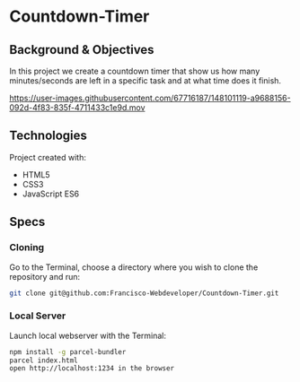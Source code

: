 # Countdown-Timer

## Background & Objectives
In this project we create a countdown timer that show us how many minutes/seconds are left in a specific task and at what time does it finish.

https://user-images.githubusercontent.com/67716187/148101119-a9688156-092d-4f83-835f-4711433c1e9d.mov

## Technologies
Project created with:
* HTML5
* CSS3
* JavaScript ES6

## Specs

### Cloning
Go to the Terminal, choose a directory where you wish to clone the repository and run:
```bash
git clone git@github.com:Francisco-Webdeveloper/Countdown-Timer.git
```

### Local Server
Launch local webserver with the Terminal:
```bash
npm install -g parcel-bundler
parcel index.html
open http://localhost:1234 in the browser
